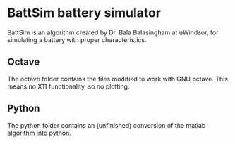 # BattSim battery simulator

BattSim is an algorithm created by Dr. Bala Balasingham at uWindsor, for simulating a battery with proper characteristics.

## Octave

The octave folder contains the files modified to work with GNU octave. This means no X11 functionality, so no plotting.

## Python

The python folder contains an (unfinished) conversion of the matlab algorithm into python.
